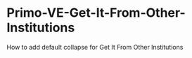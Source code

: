 # Primo-VE-Get-It-From-Other-Institutions
How to add default collapse for Get It From Other Institutions
